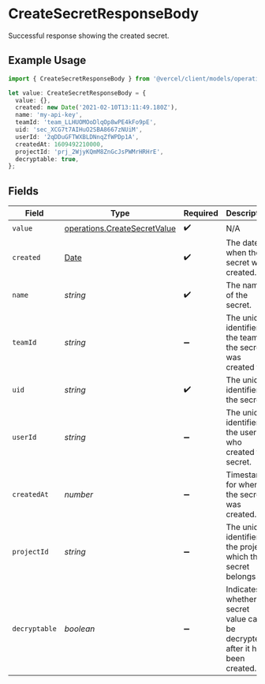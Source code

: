 # CreateSecretResponseBody

Successful response showing the created secret.

## Example Usage

```typescript
import { CreateSecretResponseBody } from '@vercel/client/models/operations';

let value: CreateSecretResponseBody = {
  value: {},
  created: new Date('2021-02-10T13:11:49.180Z'),
  name: 'my-api-key',
  teamId: 'team_LLHUOMOoDlqOp8wPE4kFo9pE',
  uid: 'sec_XCG7t7AIHuO2SBA8667zNUiM',
  userId: '2qDDuGFTWXBLDNnqZfWPDp1A',
  createdAt: 1609492210000,
  projectId: 'prj_2WjyKQmM8ZnGcJsPWMrHRHrE',
  decryptable: true,
};
```

## Fields

| Field         | Type                                                                                          | Required           | Description                                                                    | Example                       |
| ------------- | --------------------------------------------------------------------------------------------- | ------------------ | ------------------------------------------------------------------------------ | ----------------------------- |
| `value`       | [operations.CreateSecretValue](../../models/operations/createsecretvalue.md)                  | :heavy_check_mark: | N/A                                                                            |                               |
| `created`     | [Date](https://developer.mozilla.org/en-US/docs/Web/JavaScript/Reference/Global_Objects/Date) | :heavy_check_mark: | The date when the secret was created.                                          | 2021-02-10T13:11:49.180Z      |
| `name`        | _string_                                                                                      | :heavy_check_mark: | The name of the secret.                                                        | my-api-key                    |
| `teamId`      | _string_                                                                                      | :heavy_minus_sign: | The unique identifier of the team the secret was created for.                  | team_LLHUOMOoDlqOp8wPE4kFo9pE |
| `uid`         | _string_                                                                                      | :heavy_check_mark: | The unique identifier of the secret.                                           | sec_XCG7t7AIHuO2SBA8667zNUiM  |
| `userId`      | _string_                                                                                      | :heavy_minus_sign: | The unique identifier of the user who created the secret.                      | 2qDDuGFTWXBLDNnqZfWPDp1A      |
| `createdAt`   | _number_                                                                                      | :heavy_minus_sign: | Timestamp for when the secret was created.                                     | 1609492210000                 |
| `projectId`   | _string_                                                                                      | :heavy_minus_sign: | The unique identifier of the project which the secret belongs to.              | prj_2WjyKQmM8ZnGcJsPWMrHRHrE  |
| `decryptable` | _boolean_                                                                                     | :heavy_minus_sign: | Indicates whether the secret value can be decrypted after it has been created. | true                          |
